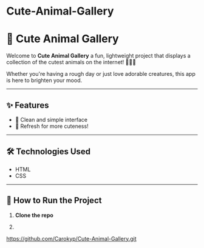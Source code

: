 # Cute-Animal-Gallery

# 🐾 Cute Animal Gallery

Welcome to **Cute Animal Gallery** a fun, lightweight project that displays a collection of the cutest animals on the internet! 🐶🐱🦊

Whether you're having a rough day or just love adorable creatures, this app is here to brighten your mood.

---

## ✨ Features

- 🎨 Clean and simple interface
- 🔁 Refresh for more cuteness!

---

## 🛠️ Technologies Used

- HTML
- CSS

---

## 📂 How to Run the Project

1. **Clone the repo**
2.  ```bash
https://github.com/Carokyp/Cute-Animal-Gallery.git
